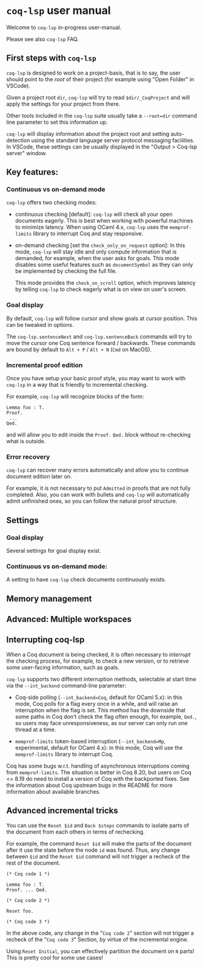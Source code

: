 # `coq-lsp` user manual

Welcome to `coq-lsp` in-progress user-manual.

Please see also `coq-lsp` FAQ.

## First steps with `coq-lsp`

`coq-lsp` is designed to work on a project-basis, that is to say, the
user should point to the _root_ of their project (for example using
"Open Folder" in VSCode).

Given a project root `dir`, `coq-lsp` will try to read
`$dir/_CoqProject` and will apply the settings for your project from
there.

Other tools included in the `coq-lsp` suite usually take a
`--root=dir` command line parameter to set this information up.

`coq-lsp` will display information about the project root and setting
auto-detection using the standard language server protocol messaging
facilities. In VSCode, these settings can be usually displayed in the
"Output > Coq-lsp server" window.

## Key features:

### Continuous vs on-demand mode

`coq-lsp` offers two checking modes:

- continuous checking [default]: `coq-lsp` will check all your open
  documents eagerly. This is best when working with powerful machines
  to minimize latency. When using OCaml 4.x, `coq-lsp` uses the
  `memprof-limits` library to interrupt Coq and stay responsive.

- on-demand checking [set the `check_only_on_request` option]: In this
  mode, `coq-lsp` will stay idle and only compute information that is
  demanded, for example, when the user asks for goals. This mode
  disables some useful features such as `documentSymbol` as they can
  only be implemented by checking the full file.

  This mode provides the `check_on_scroll` option, which improves
  latency by telling `coq-lsp` to check eagerly what is on view on
  user's screen.

### Goal display

By default, `coq-lsp` will follow cursor and show goals at cursor
position. This can be tweaked in options.

The `coq-lsp.sentenceNext` and `coq-lsp.sentenceBack` commands will
try to move the cursor one Coq sentence forward / backwards. These
commands are bound by default to `Alt + P` / `Alt + N` (`Cmd` on
MacOS).

### Incremental proof edition

Once you have setup your basic proof style, you may want to work with
`coq-lsp` in a way that is friendly to incremental checking.

For example, `coq-lsp` will recognize blocks of the form:
```coq
Lemma foo : T.
Proof.
 ...
Qed.
```

and will allow you to edit inside the `Proof.` `Qed.` block without
re-checking what is outside.

### Error recovery

`coq-lsp` can recover many errors automatically and allow you to
continue document edition later on.

For example, it is not necessary to put `Admitted` in proofs that are
not fully completed. Also, you can work with bullets and `coq-lsp`
will automatically admit unfinished ones, so you can follow the
natural proof structure.

## Settings

### Goal display

Several settings for goal display exist.

### Continuous vs on-demand mode:

A setting to have `coq-lsp` check documents continuously exists.

## Memory management

## Advanced: Multiple workspaces

## Interrupting coq-lsp

When a Coq document is being checked, it is often necessary to
_interrupt_ the checking process, for example, to check a new version,
or to retrieve some user-facing information, such as goals.

`coq-lsp` supports two different interruption methods, selectable at
start time via the `--int_backend` command-line parameter:

- Coq-side polling (`--int_backend=Coq`, default for OCaml 5.x): in
  this mode, Coq polls for a flag every once in a while, and will
  raise an interruption when the flag is set. This method has the
  downside that some paths in Coq don't check the flag often enough,
  for example, `Qed.`, so users may face unresponsiveness, as our
  server can only run one thread at a time.

- `memprof-limits` token-based interruption (`--int_backend=Mp`,
  experimental, default for OCaml 4.x): in this mode, Coq will use the
  `memprof-limits` library to interrupt Coq.

Coq has some bugs w.r.t. handling of asynchronous interruptions coming
from `memprof-limits`. The situation is better in Coq 8.20, but users
on Coq <= 8.19 do need to install a version of Coq with the backported
fixes. See the information about Coq upstream bugs in the README for
more information about available branches.

## Advanced incremental tricks

You can use the `Reset $id` and `Back $steps` commands to isolate
parts of the document from each others in terms of rechecking.

For example, the command `Reset $id` will make the parts of the
document after it use the state before the node `id` was found. Thus,
any change between `$id` and the `Reset $id` command will not trigger
a recheck of the rest of the document.

```coq
(* Coq code 1 *)

Lemma foo : T.
Proof. ... Qed.

(* Coq code 2 *)

Reset foo.

(* Coq code 3 *)
```

In the above code, any change in the "`Coq code 2`" section will not
trigger a recheck of the "`Coq code 3`" Section, by virtue of the
incremental engine.

Using `Reset Initial`, you can effectively partition the document on
`N` parts! This is pretty cool for some use cases!
